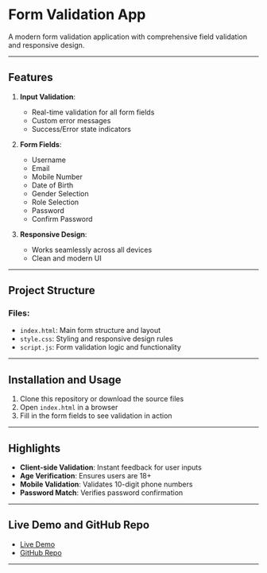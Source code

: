 # Form Validation App

A modern form validation application with comprehensive field validation and responsive design.

---

## Features

1. **Input Validation**:
   - Real-time validation for all form fields
   - Custom error messages
   - Success/Error state indicators

2. **Form Fields**:
   - Username
   - Email
   - Mobile Number
   - Date of Birth
   - Gender Selection
   - Role Selection
   - Password
   - Confirm Password

3. **Responsive Design**:
   - Works seamlessly across all devices
   - Clean and modern UI

---

## Project Structure

### Files:
- `index.html`: Main form structure and layout
- `style.css`: Styling and responsive design rules
- `script.js`: Form validation logic and functionality

---

## Installation and Usage

1. Clone this repository or download the source files
2. Open `index.html` in a browser
3. Fill in the form fields to see validation in action

---

## Highlights

- **Client-side Validation**: Instant feedback for user inputs
- **Age Verification**: Ensures users are 18+
- **Mobile Validation**: Validates 10-digit phone numbers
- **Password Match**: Verifies password confirmation

---

## Live Demo and GitHub Repo

- [Live Demo](#) <!-- Add your live demo link -->
- [GitHub Repo](https://github.com/urzarai/FormValidation.git) 

---